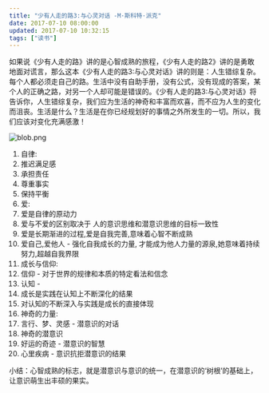 ```yaml
---
title: "少有人走的路3:与心灵对话 -M·斯科特·派克"
date: 2017-07-10 08:00:00
updated: 2017-07-10 10:32:15
tags: ["读书"]
---
```

如果说《少有人走的路》讲的是心智成熟的旅程，《少有人走的路2》讲的是勇敢地面对谎言，那么这本《少有人走的路3:与心灵对话》讲的则是：人生错综复杂。每个人都必须走自己的路。生活中没有自助手册，没有公式，没有现成的答案，某个人的正确之路，对另一个人却可能是错误的。《少有人走的路3:与心灵对话》将告诉你，人生错综复杂，我们应为生活的神奇和丰富而欢喜，而不应为人生的变化而沮丧。生活是什么？生活是在你已经规划好的事情之外所发生的一切。所以，我们应该对变化充满感激！
  
![blob.png](/uploads/ueditor/php/upload/image/20170710/1499649551.png)
  1. 自律:
 1. 推迟满足感
 2. 承担责任
 3. 尊重事实
 4. 保持平衡
  2. 爱:
 1. 爱是自律的原动力
 2. 爱与不爱的区别取决于 人的意识思维和潜意识思维的目标一致性
 3. 爱是长期渐进的过程,爱是自我完善,意味着心智不断成熟
 4. 爱自己,爱他人 - 强化自我成长的力量, 才能成为他人力量的源泉,她意味着持续努力,超越自我界限  
  3. 成长与信仰:
 1. 信仰 - 对于世界的规律和本质的特定看法和信念
 2. 认知 - 
1. 成长是实践在认知上不断深化的结果
2. 对认知的不断深入与实践是成长的直接体现  
  4. 神奇的力量:
 1. 言行、梦、灵感 - 潜意识的对话
 2. 神奇的潜意识
1. 好运的奇迹 - 潜意识的智慧
2. 心里疾病 - 意识抗拒潜意识的结果  
  
  
小结：心智成熟的标志，就是潜意识与意识的统一，在潜意识的‘树根’的基础上，让意识萌生出丰硕的果实。
